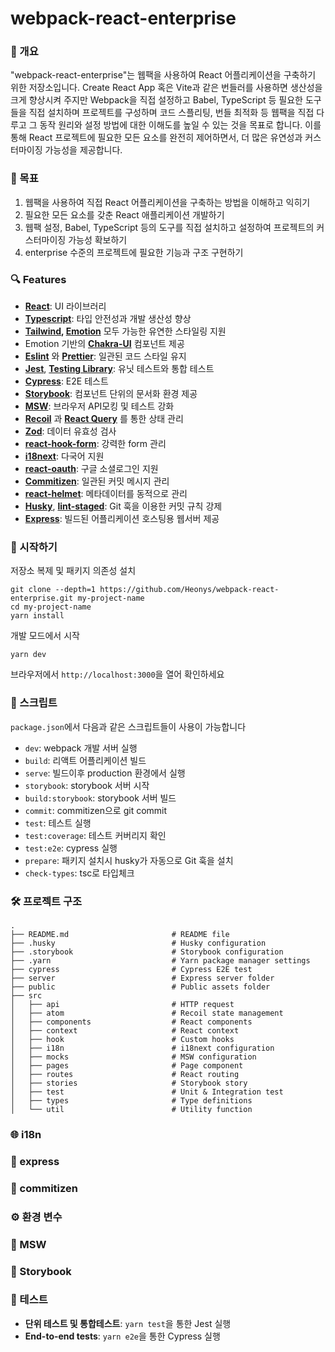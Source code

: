 # webpack-react-enterprise

### 🚀 개요 
"webpack-react-enterprise"는 웹팩을 사용하여 React 어플리케이션을 구축하기 위한 저장소입니다. Create React App 혹은 Vite과 같은 번들러를 사용하면 생산성을 크게 향상시켜 주지만 Webpack을 직접 설정하고 Babel, TypeScript 등 필요한 도구들을 직접 설치하며 프로젝트를 구성하며 코드 스플리팅, 번들 최적화 등 웹팩을 직접 다루고 그 동작 원리와 설정 방법에 대한 이해도를 높일 수 있는 것을 목표로 합니다. 이를 통해 React 프로젝트에 필요한 모든 요소를 완전히 제어하면서, 더 많은 유연성과 커스터마이징 가능성을 제공합니다.


### 🎯 목표
1. 웹팩을 사용하여 직접 React 어플리케이션을 구축하는 방법을 이해하고 익히기
2. 필요한 모든 요소를 갖춘 React 애플리케이션 개발하기 
3. 웹팩 설정, Babel, TypeScript 등의 도구를 직접 설치하고 설정하여 프로젝트의 커스터마이징 가능성 확보하기 
4. enterprise 수준의 프로젝트에 필요한 기능과 구조 구현하기 

### 🔍 Features

- **[React](https://ko.legacy.reactjs.org/)**: UI 라이브러리 
- **[Typescript](https://www.typescriptlang.org/)**: 타입 안전성과 개발 생산성 향상
- **[Tailwind](https://tailwindcss.com/), [Emotion](https://emotion.sh/docs/introduction)** 모두 가능한 유연한 스타일링 지원  
- Emotion 기반의 **[Chakra-UI](https://chakra-ui.com/)** 컴포넌트 제공 
- **[Eslint](https://eslint.org/)** 와 **[Prettier](https://prettier.io/)**: 일관된 코드 스타일 유지
- **[Jest](https://jestjs.io/)**, **[Testing Library](https://testing-library.com/)**: 유닛 테스트와 통합 테스트
- **[Cypress](https://www.cypress.io/)**: E2E 테스트 
- **[Storybook](https://storybook.js.org/)**: 컴포넌트 단위의 문서화 환경 제공  
- **[MSW](https://mswjs.io/)**: 브라우저 API모킹 및 테스트 강화 
- **[Recoil](https://recoiljs.org/ko/)** 과 **[React Query](https://tanstack.com/)** 를 통한 상태 관리
- **[Zod](https://zod.dev/)**: 데이터 유효성 검사 
- **[react-hook-form](https://react-hook-form.com/)**: 강력한 form 관리 
- **[i18next](https://www.i18next.com/)**: 다국어 지원 
- **[react-oauth](https://github.com/MomenSherif/react-oauth)**: 구글 소셜로그인 지원  
- **[Commitizen](https://github.com/commitizen/cz-cli)**: 일관된 커밋 메시지 관리
- **[react-helmet](https://github.com/nfl/react-helmet)**: 메타데이터를 동적으로 관리
- **[Husky](https://typicode.github.io/husky/)**, **[lint-staged](https://github.com/lint-staged/lint-staged)**: Git 훅을 이용한 커밋 규칙 강제
- **[Express](https://expressjs.com/)**: 빌드된 어플리케이션 호스팅용 웹서버 제공


### 🎉 시작하기

저장소 복제 및 패키지 의존성 설치 
```shell
git clone --depth=1 https://github.com/Heonys/webpack-react-enterprise.git my-project-name
cd my-project-name
yarn install
```

개발 모드에서 시작

```shell
yarn dev
```

브라우저에서 `http://localhost:3000`을 열어 확인하세요

### 📃 스크립트 

`package.json`에서 다음과 같은 스크립트들이 사용이 가능합니다 

- `dev`: webpack 개발 서버 실행 
- `build`: 리액트 어플리케이션 빌드 
- `serve`: 빌드이후 production 환경에서 실행
- `storybook`: storybook 서버 시작
- `build:storybook`: storybook 서버 빌드 
- `commit`: commitizen으로 git commit
- `test`: 테스트 실행 
- `test:coverage`: 테스트 커버리지 확인
- `test:e2e`: cypress 실행 
- `prepare`: 패키지 설치시 husky가 자동으로 Git 훅을 설치
- `check-types`: tsc로 타입체크 


### 🛠️ 프로젝트 구조
```shell
.
├── README.md                       # README file
├── .husky                          # Husky configuration
├── .storybook                      # Storybook configuration
├── .yarn                           # Yarn package manager settings
├── cypress                         # Cypress E2E test
├── server                          # Express server folder 
├── public                          # Public assets folder
├── src
│   ├── api                         # HTTP request 
│   ├── atom                        # Recoil state management
│   ├── components                  # React components
│   ├── context                     # React context
│   ├── hook                        # Custom hooks
│   ├── i18n                        # i18next configuration
│   ├── mocks                       # MSW configuration
│   ├── pages                       # Page component
│   ├── routes                      # React routing 
│   ├── stories                     # Storybook story 
│   ├── test                        # Unit & Integration test
│   ├── types                       # Type definitions
│   └── util                        # Utility function
```

### 🌐 i18n

### 📢 express 

### 📝 commitizen

### ⚙️ 환경 변수

### 🎲 MSW 

### 📖 Storybook 

### 🧪 테스트

- **단위 테스트 및 통합테스트**: `yarn test`을 통한 Jest 실행 
- **End-to-end tests**: `yarn e2e`을 통한 Cypress 실행 
